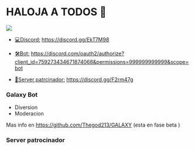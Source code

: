 # HALOJA A TODOS 👋

![](https://cdn.discordapp.com/attachments/732365741826768897/761813255269777418/The_god_.gif)

+ [💻Discord:](https://discord.gg/EkT7M98) https://discord.gg/EkT7M98

+ [🛠Bot:](https://discord.com/oauth2/authorize?client_id=759273434671874068&permissions=999999999999999999999999999&scope=bot)  https://discord.com/oauth2/authorize?client_id=759273434671874068&permissions=999999999999&scope=bot

+ [📢Server patrcinador:](https://discord.gg/F2rm47g) https://discord.gg/F2rm47g

### Galaxy Bot  
+ Diversion
+ Moderacion

Mas info en https://github.com/Thegod213/GALAXY (esta en fase beta )

### Server patrocinador

